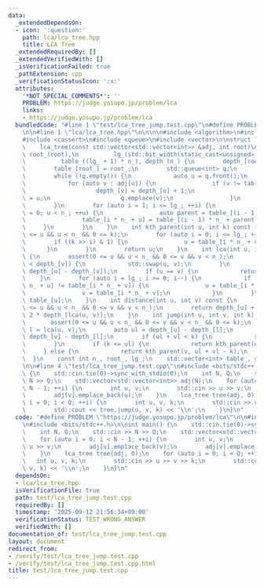 ```yaml
---
data:
  _extendedDependsOn:
  - icon: ':question:'
    path: lca/lca_tree.hpp
    title: LCA Tree
  _extendedRequiredBy: []
  _extendedVerifiedWith: []
  _isVerificationFailed: true
  _pathExtension: cpp
  _verificationStatusIcon: ':x:'
  attributes:
    '*NOT_SPECIAL_COMMENTS*': ''
    PROBLEM: https://judge.yosupo.jp/problem/lca
    links:
    - https://judge.yosupo.jp/problem/lca
  bundledCode: "#line 1 \"test/lca_tree_jump.test.cpp\"\n#define PROBLEM \"https://judge.yosupo.jp/problem/lca\"\
    \n\n#line 1 \"lca/lca_tree.hpp\"\n\n\n\n#include <algorithm>\n#include <bit>\n\
    #include <cassert>\n#include <queue>\n#include <vector>\n\nstruct lca_tree {\n\
    \    lca_tree(const std::vector<std::vector<int>> &adj, int root)\n        : n_(static_cast<int>(adj.size())),\
    \ root_(root),\n          lg_(std::bit_width(static_cast<unsigned>(n_)) - 1),\n\
    \          table_((lg_ + 1) * n_), depth_(n_) {\n        depth_[root_] = 0;\n\
    \        table_[root_] = root_;\n        std::queue<int> q;\n        q.emplace(root_);\n\
    \        while (!q.empty()) {\n            auto u = q.front();\n            q.pop();\n\
    \            for (auto v : adj[u]) {\n                if (v != table_[u]) {\n\
    \                    depth_[v] = depth_[u] + 1;\n                    table_[v]\
    \ = u;\n                    q.emplace(v);\n                }\n            }\n\
    \        }\n        for (auto i = 1; i <= lg_; ++i) {\n            for (auto u\
    \ = 0; u < n_; ++u) {\n                auto parent = table_[(i - 1) * n_ + u];\n\
    \                table_[i * n_ + u] = table_[(i - 1) * n_ + parent];\n       \
    \     }\n        }\n    }\n    int kth_parent(int u, int k) const {\n        assert(0\
    \ <= u && u < n_ && 0 <= k);\n        for (auto i = 0; i <= lg_; ++i) {\n    \
    \        if ((k >> i) & 1) {\n                u = table_[i * n_ + u];\n      \
    \      }\n        }\n        return u;\n    }\n    int lca(int u, int v) const\
    \ {\n        assert(0 <= u && u < n_ && 0 <= v && v < n_);\n        if (depth_[u]\
    \ < depth_[v]) {\n            std::swap(u, v);\n        }\n        u = kth_parent(u,\
    \ depth_[u] - depth_[v]);\n        if (u == v) {\n            return u;\n    \
    \    }\n        for (auto i = lg_; i >= 0; i--) {\n            if (table_[i *\
    \ n_ + u] != table_[i * n_ + v]) {\n                u = table_[i * n_ + u];\n\
    \                v = table_[i * n_ + v];\n            }\n        }\n        return\
    \ table_[u];\n    }\n    int distance(int u, int v) const {\n        assert(0\
    \ <= u && u < n_ && 0 <= v && v < n_);\n        return depth_[u] + depth_[v] -\
    \ 2 * depth_[lca(u, v)];\n    }\n    int jump(int u, int v, int k) const {\n \
    \       assert(0 <= u && u < n_ && 0 <= v && v < n_ && 0 <= k);\n        auto\
    \ l = lca(u, v);\n        auto ul = depth_[u] - depth_[l];\n        auto vl =\
    \ depth_[v] - depth_[l];\n        if (ul + vl < k) {\n            return -1;\n\
    \        }\n        if (k <= ul) {\n            return kth_parent(u, k);\n   \
    \     } else {\n            return kth_parent(v, ul + vl - k);\n        }\n  \
    \  }\n    const int n_, root_, lg_;\n    std::vector<int> table_, depth_;\n};\n\
    \n\n#line 4 \"test/lca_tree_jump.test.cpp\"\n#include <bits/stdc++.h>\n\nint main()\
    \ {\n    std::cin.tie(0)->sync_with_stdio(0);\n    int N, Q;\n    std::cin >>\
    \ N >> Q;\n    std::vector<std::vector<int>> adj(N);\n    for (auto i = 0; i <\
    \ N - 1; ++i) {\n        int u, v;\n        std::cin >> u >> v;\n        adj[u].emplace_back(v);\n\
    \        adj[v].emplace_back(u);\n    }\n    lca_tree tree(adj, 0);\n    for (auto\
    \ i = 0; i < Q; ++i) {\n        int u, v, k;\n        std::cin >> u >> v >> k;\n\
    \        std::cout << tree.jump(u, v, k) << '\\n';\n    }\n}\n"
  code: "#define PROBLEM \"https://judge.yosupo.jp/problem/lca\"\n\n#include \"../lca/lca_tree.hpp\"\
    \n#include <bits/stdc++.h>\n\nint main() {\n    std::cin.tie(0)->sync_with_stdio(0);\n\
    \    int N, Q;\n    std::cin >> N >> Q;\n    std::vector<std::vector<int>> adj(N);\n\
    \    for (auto i = 0; i < N - 1; ++i) {\n        int u, v;\n        std::cin >>\
    \ u >> v;\n        adj[u].emplace_back(v);\n        adj[v].emplace_back(u);\n\
    \    }\n    lca_tree tree(adj, 0);\n    for (auto i = 0; i < Q; ++i) {\n     \
    \   int u, v, k;\n        std::cin >> u >> v >> k;\n        std::cout << tree.jump(u,\
    \ v, k) << '\\n';\n    }\n}\n"
  dependsOn:
  - lca/lca_tree.hpp
  isVerificationFile: true
  path: test/lca_tree_jump.test.cpp
  requiredBy: []
  timestamp: '2025-09-12 21:56:34+09:00'
  verificationStatus: TEST_WRONG_ANSWER
  verifiedWith: []
documentation_of: test/lca_tree_jump.test.cpp
layout: document
redirect_from:
- /verify/test/lca_tree_jump.test.cpp
- /verify/test/lca_tree_jump.test.cpp.html
title: test/lca_tree_jump.test.cpp
---
```

